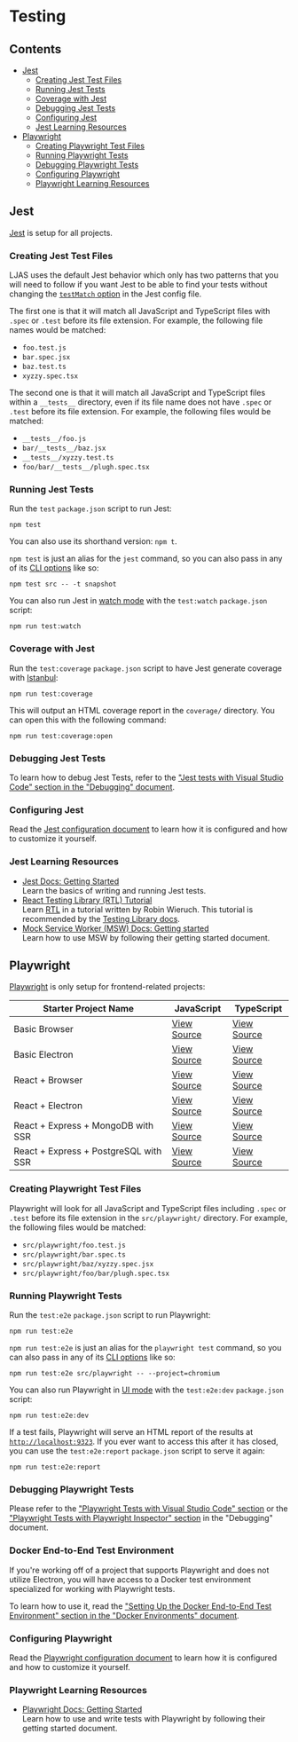 # Testing

## Contents

-   [Jest](#jest)
    -   [Creating Jest Test Files](#creating-jest-test-files)
    -   [Running Jest Tests](#running-jest-tests)
    -   [Coverage with Jest](#coverage-with-jest)
    -   [Debugging Jest Tests](#debugging-jest-tests)
    -   [Configuring Jest](#configuring-jest)
    -   [Jest Learning Resources](#jest-learning-resources)
-   [Playwright](#playwright)
    -   [Creating Playwright Test Files](#creating-playwright-test-files)
    -   [Running Playwright Tests](#running-playwright-tests)
    -   [Debugging Playwright Tests](#debugging-playwright-tests)
    -   [Configuring Playwright](#configuring-playwright)
    -   [Playwright Learning Resources](#playwright-learning-resources)

## Jest

[Jest](https://jestjs.io) is setup for all projects.

### Creating Jest Test Files

LJAS uses the default Jest behavior which only has two patterns that you will need to follow if you want Jest to be able to find your tests without changing the [`testMatch` option](https://jestjs.io/docs/configuration#testmatch-arraystring) in the Jest config file.

The first one is that it will match all JavaScript and TypeScript files with `.spec` or `.test` before its file extension. For example, the following file names would be matched:

-   `foo.test.js`
-   `bar.spec.jsx`
-   `baz.test.ts`
-   `xyzzy.spec.tsx`

The second one is that it will match all JavaScript and TypeScript files within a `__tests__` directory, even if its file name does not have `.spec` or `.test` before its file extension. For example, the following files would be matched:

-   `__tests__/foo.js`
-   `bar/__tests__/baz.jsx`
-   `__tests__/xyzzy.test.ts`
-   `foo/bar/__tests__/plugh.spec.tsx`

### Running Jest Tests

Run the `test` `package.json` script to run Jest:

```console
npm test
```

You can also use its shorthand version: `npm t`.

`npm test` is just an alias for the `jest` command, so you can also pass in any of its [CLI options](https://jestjs.io/docs/cli) like so:

```console
npm test src -- -t snapshot
```

You can also run Jest in [watch mode](https://jestjs.io/docs/cli#--watch) with the `test:watch` `package.json` script:

```console
npm run test:watch
```

### Coverage with Jest

Run the `test:coverage` `package.json` script to have Jest generate coverage with [Istanbul](https://istanbul.js.org):

```console
npm run test:coverage
```

This will output an HTML coverage report in the `coverage/` directory. You can open this with the following command:

```console
npm run test:coverage:open
```

### Debugging Jest Tests

To learn how to debug Jest Tests, refer to the ["Jest tests with Visual Studio Code" section in the "Debugging" document](./debugging.md#jest-tests-with-visual-studio-code).

### Configuring Jest

Read the [Jest configuration document](../configuration/jest.md) to learn how it is configured and how to customize it yourself.

### Jest Learning Resources

-   [Jest Docs: Getting Started](https://jestjs.io/docs/getting-started)  
    Learn the basics of writing and running Jest tests.
-   [React Testing Library (RTL) Tutorial](https://robinwieruch.de/react-testing-library)  
     Learn [RTL](https://testing-library.com/docs/react-testing-library/intro) in a tutorial written by Robin Wieruch. This tutorial is recommended by the [Testing Library docs](https://testing-library.com/docs/react-testing-library/intro#tutorials).
-   [Mock Service Worker (MSW) Docs: Getting started](https://mswjs.io/docs/getting-started)  
     Learn how to use MSW by following their getting started document.

## Playwright

[Playwright](https://playwright.dev) is only setup for frontend-related projects:

| Starter Project Name                  | JavaScript                                                                                                        | TypeScript                                                                                                           |
| ------------------------------------- | ----------------------------------------------------------------------------------------------------------------- | -------------------------------------------------------------------------------------------------------------------- |
| Basic Browser                         | [View Source](https://github.com/mattlean/lean-js-app-starter/tree/v1.0.0-rc/starters/basic-browser)              | [View Source](https://github.com/mattlean/lean-js-app-starter/tree/v1.0.0-rc/starters/basic-browser-ts)              |
| Basic Electron                        | [View Source](https://github.com/mattlean/lean-js-app-starter/tree/v1.0.0-rc/starters/basic-electron)             | [View Source](https://github.com/mattlean/lean-js-app-starter/tree/v1.0.0-rc/starters/basic-electron-ts)             |
| React + Browser                       | [View Source](https://github.com/mattlean/lean-js-app-starter/tree/v1.0.0-rc/starters/react-browser)              | [View Source](https://github.com/mattlean/lean-js-app-starter/tree/v1.0.0-rc/starters/react-browser-ts)              |
| React + Electron                      | [View Source](https://github.com/mattlean/lean-js-app-starter/tree/v1.0.0-rc/starters/react-electron)             | [View Source](https://github.com/mattlean/lean-js-app-starter/tree/v1.0.0-rc/starters/react-electron-ts)             |
| React + Express + MongoDB with SSR    | [View Source](https://github.com/mattlean/lean-js-app-starter/tree/v1.0.0-rc/starters/react-express-mongo-ssr)    | [View Source](https://github.com/mattlean/lean-js-app-starter/tree/v1.0.0-rc/starters/react-express-mongo-ssr-ts)    |
| React + Express + PostgreSQL with SSR | [View Source](https://github.com/mattlean/lean-js-app-starter/tree/v1.0.0-rc/starters/react-express-postgres-ssr) | [View Source](https://github.com/mattlean/lean-js-app-starter/tree/v1.0.0-rc/starters/react-express-postgres-ssr-ts) |

### Creating Playwright Test Files

Playwright will look for all JavaScript and TypeScript files including `.spec` or `.test` before its file extension in the `src/playwright/` directory. For example, the following files would be matched:

-   `src/playwright/foo.test.js`
-   `src/playwright/bar.spec.ts`
-   `src/playwright/baz/xyzzy.spec.jsx`
-   `src/playwright/foo/bar/plugh.spec.tsx`

### Running Playwright Tests

Run the `test:e2e` `package.json` script to run Playwright:

```console
npm run test:e2e
```

`npm run test:e2e` is just an alias for the `playwright test` command, so you can also pass in any of its [CLI options](https://playwright.dev/docs/test-cli) like so:

```console
npm run test:e2e src/playwright -- --project=chromium
```

You can also run Playwright in [UI mode](https://playwright.dev/docs/test-ui-mode) with the `test:e2e:dev` `package.json` script:

```console
npm run test:e2e:dev
```

If a test fails, Playwright will serve an HTML report of the results at [`http://localhost:9323`](http://localhost:9323). If you ever want to access this after it has closed, you can use the `test:e2e:report` `package.json` script to serve it again:

```console
npm run test:e2e:report
```

### Debugging Playwright Tests

Please refer to the ["Playwright Tests with Visual Studio Code" section](./debugging.md#playwright-tests-with-visual-studio-code) or the ["Playwright Tests with Playwright Inspector" section](./debugging.md#playwright-tests-with-playwright-inspector) in the "Debugging" document.

### Docker End-to-End Test Environment

If you're working off of a project that supports Playwright and does not utilize Electron, you will have access to a Docker test environment specialized for working with Playwright tests.

To learn how to use it, read the ["Setting Up the Docker End-to-End Test Environment" section in the "Docker Environments" document](../developing/docker-environments.md#setting-up-the-docker-end-to-end-test-environment).

### Configuring Playwright

Read the [Playwright configuration document](../configuration/playwright.md) to learn how it is configured and how to customize it yourself.

### Playwright Learning Resources

-   [Playwright Docs: Getting Started](https://playwright.dev/docs/intro)  
    Learn how to use and write tests with Playwright by following their getting started document.
